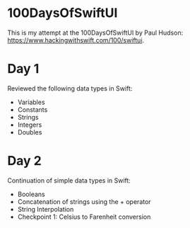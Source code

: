 # 100DaysOfSwiftUI
This is my attempt at the 100DaysOfSwiftUI by Paul Hudson: https://www.hackingwithswift.com/100/swiftui.

# Day 1
Reviewed the following data types in Swift:
- Variables
- Constants
- Strings
- Integers
- Doubles

# Day 2
Continuation of simple data types in Swift:
- Booleans
- Concatenation of strings using the + operator
- String Interpolation
- Checkpoint 1: Celsius to Farenheit conversion
